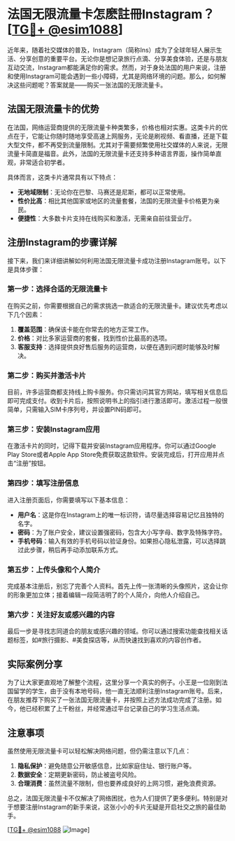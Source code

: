 # 法国无限流量卡怎麽註冊Instagram？[[TG💪+ @esim1088](https://t.me/s/esim1088)]

近年来，随着社交媒体的普及，Instagram（简称Ins）成为了全球年轻人展示生活、分享创意的重要平台。无论你是想记录旅行点滴、分享美食体验，还是与朋友互动交流，Instagram都能满足你的需求。然而，对于身处法国的用户来说，注册和使用Instagram可能会遇到一些小障碍，尤其是网络环境的问题。那么，如何解决这些问题呢？答案就是——购买一张法国的无限流量卡。

## 法国无限流量卡的优势

在法国，网络运营商提供的无限流量卡种类繁多，价格也相对实惠。这类卡片的优点在于，它能让你随时随地享受高速上网服务，无论是刷视频、看直播，还是下载大型文件，都不再受到流量限制。尤其对于需要频繁使用社交媒体的人来说，无限流量卡简直是福音。此外，法国的无限流量卡还支持多种语言界面，操作简单直观，非常适合初学者。

具体而言，这类卡片通常具有以下特点：
- **无地域限制**：无论你在巴黎、马赛还是尼斯，都可以正常使用。
- **性价比高**：相比其他国家或地区的流量套餐，法国的无限流量卡价格更为亲民。
- **便捷性**：大多数卡片支持在线购买和激活，无需亲自前往营业厅。

## 注册Instagram的步骤详解

接下来，我们来详细讲解如何利用法国无限流量卡成功注册Instagram账号。以下是具体步骤：

### 第一步：选择合适的无限流量卡

在购买之前，你需要根据自己的需求挑选一款适合的无限流量卡。建议优先考虑以下几个因素：
1. **覆盖范围**：确保该卡能在你常去的地方正常工作。
2. **价格**：对比多家运营商的套餐，找到性价比最高的选项。
3. **客服支持**：选择提供良好售后服务的运营商，以便在遇到问题时能够及时解决。

### 第二步：购买并激活卡片

目前，许多运营商都支持线上购卡服务。你只需访问其官方网站，填写相关信息后即可完成支付。收到卡片后，按照说明书上的指引进行激活即可。激活过程一般很简单，只需输入SIM卡序列号，并设置PIN码即可。

### 第三步：安装Instagram应用

在激活卡片的同时，记得下载并安装Instagram应用程序。你可以通过Google Play Store或者Apple App Store免费获取这款软件。安装完成后，打开应用并点击“注册”按钮。

### 第四步：填写注册信息

进入注册页面后，你需要填写以下基本信息：
- **用户名**：这是你在Instagram上的唯一标识符，请尽量选择容易记忆且独特的名字。
- **密码**：为了账户安全，建议设置强密码，包含大小写字母、数字及特殊字符。
- **手机号码**：输入有效的手机号码以验证身份。如果担心隐私泄露，可以选择跳过此步骤，稍后再手动添加联系方式。

### 第五步：上传头像和个人简介

完成基本注册后，别忘了完善个人资料。首先上传一张清晰的头像照片，这会让你的形象更加立体；接着编辑一段简洁明了的个人简介，向他人介绍自己。

### 第六步：关注好友或感兴趣的内容

最后一步是寻找志同道合的朋友或感兴趣的领域。你可以通过搜索功能查找相关话题标签，如#旅行摄影、#美食探店等，从而快速找到喜欢的内容创作者。

## 实际案例分享

为了让大家更直观地了解整个流程，这里分享一个真实的例子。小王是一位刚到法国留学的学生，由于没有本地号码，他一直无法顺利注册Instagram账号。后来，在朋友推荐下购买了一张法国无限流量卡，并按照上述方法成功完成了注册。如今，他已经积累了上千粉丝，并经常通过平台记录自己的学习生活点滴。

## 注意事项

虽然使用无限流量卡可以轻松解决网络问题，但仍需注意以下几点：
1. **隐私保护**：避免随意公开敏感信息，比如家庭住址、银行账户等。
2. **数据安全**：定期更新密码，防止被盗号风险。
3. **合理消费**：虽然流量不限制，但也要养成良好的上网习惯，避免浪费资源。

总之，法国无限流量卡不仅解决了网络困扰，也为人们提供了更多便利。特别是对于想要注册Instagram的新手来说，这张小小的卡片无疑是开启社交之旅的最佳助手。

[[TG💪+ @esim1088](https://t.me/s/esim1088) ![Image](https://i.postimg.cc/4NQfJmqS/Snipaste-2025-05-13-00-14-12.png)]